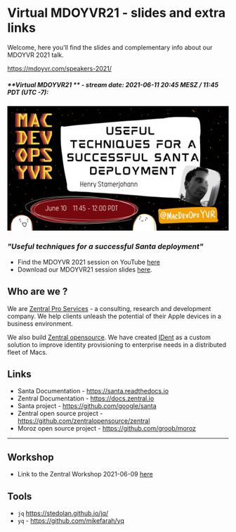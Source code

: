 # Virtual MDOYVR21 - slides and extra links

Welcome, here you'll find the slides and complementary info about our MDOYVR 2021 talk.

<https://mdoyvr.com/speakers-2021/>

##### **Virtual MDOYVR21 ** - stream date: 2021-06-11 20:45 MESZ / 11:45 PDT (UTC -7):

![Useful techniques for a successful Santa deployment](img/session_intro.png)


### _"Useful techniques for a successful Santa deployment"_

- Find the MDOYVR 2021 session on YouTube [here](https://www.youtube.com/channel/UCIZgKKNrG-ty72Bez8b2qHg)
- Download our MDOYVR21 session slides [here](./pdf/MDOYVR21_santa_deployment.pdf).



## Who are we ?

We are [Zentral Pro Services](https://www.zentral.pro/) - a consulting, research and development company.
We help clients unleash the potential of their Apple devices in a business environment.

We also build [Zentral opensource](https://github.com/zentralopensource/zentral/zentral).
We have created [IDent](https://www.ident.help) as a custom solution to improve identity provisioning to enterprise needs in a distributed fleet of Macs.

## Links


- Santa Documentation - <https://santa.readthedocs.io>
- Zentral Documentation - <https://docs.zentral.io>
- Santa project - <https://github.com/google/santa> 
- Zentral open source project - <https://github.com/zentralopensource/zentral>
- Moroz open source project - <https://github.com/groob/moroz>

---

## Workshop

- Link to the Zentral Workshop 2021-06-09 [here](https://www.youtube.com/watch?v=1clfgMV0qSg&t=1462s)

## Tools

- `jq` <https://stedolan.github.io/jq/>
- `yq` - <https://github.com/mikefarah/yq>
